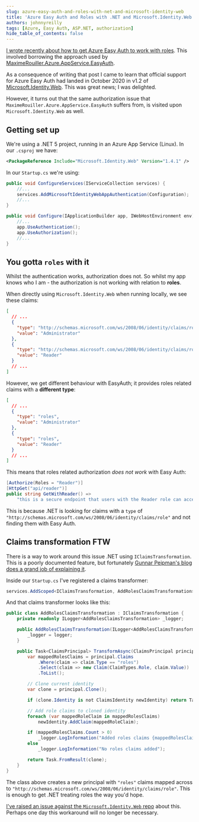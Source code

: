 ```yaml
---
slug: azure-easy-auth-and-roles-with-net-and-microsoft-identity-web
title: 'Azure Easy Auth and Roles with .NET and Microsoft.Identity.Web'
authors: johnnyreilly
tags: [Azure, Easy Auth, ASP.NET, authorization]
hide_table_of_contents: false
---
```


[I wrote recently about how to get Azure Easy Auth to work with roles](../2021-01-14-azure-easy-auth-and-roles-with-dotnet-and-core/index.md). This involved borrowing the approach used by [MaximeRouiller.Azure.AppService.EasyAuth](https://github.com/MaximRouiller/MaximeRouiller.Azure.AppService.EasyAuth).

<!--truncate-->

As a consequence of writing that post I came to learn that official support for Azure Easy Auth had landed in October 2020 in v1.2 of [Microsoft.Identity.Web](https://github.com/AzureAD/microsoft-identity-web/wiki/1.2.0#integration-with-azure-app-services-authentication-of-web-apps-running-with-microsoftidentityweb). This was great news; I was delighted.

However, it turns out that the same authorization issue that `MaximeRouiller.Azure.AppService.EasyAuth` suffers from, is visited upon `Microsoft.Identity.Web` as well.

## Getting set up

We're using a .NET 5 project, running in an Azure App Service (Linux). In our `.csproj` we have:

```xml
<PackageReference Include="Microsoft.Identity.Web" Version="1.4.1" />
```

In our `Startup.cs` we're using:

```cs
public void ConfigureServices(IServiceCollection services) {
    //...
    services.AddMicrosoftIdentityWebAppAuthentication(Configuration);
    //...
}

public void Configure(IApplicationBuilder app, IWebHostEnvironment env) {
    //...
    app.UseAuthentication();
    app.UseAuthorization();
    //...
}
```

## You gotta `roles` with it

Whilst the authentication works, authorization does not. So whilst my app knows who I am - the authorization is not working with relation to **roles**.

When directly using `Microsoft.Identity.Web` when running locally, we see these claims:

```json
[
  // ...
  {
    "type": "http://schemas.microsoft.com/ws/2008/06/identity/claims/role",
    "value": "Administrator"
  },
  {
    "type": "http://schemas.microsoft.com/ws/2008/06/identity/claims/role",
    "value": "Reader"
  }
  // ...
]
```

However, we get different behaviour with EasyAuth; it provides roles related claims with a **different type**:

```json
[
  // ...
  {
    "type": "roles",
    "value": "Administrator"
  },
  {
    "type": "roles",
    "value": "Reader"
  }
  // ...
]
```

This means that roles related authorization _does not work_ with Easy Auth:

```cs
[Authorize(Roles = "Reader")]
[HttpGet("api/reader")]
public string GetWithReader() =>
    "this is a secure endpoint that users with the Reader role can access";
```

This is because .NET is looking for claims with a `type` of `"http://schemas.microsoft.com/ws/2008/06/identity/claims/role"` and not finding them with Easy Auth.

## Claims transformation FTW

There is a way to work around this issue .NET using `IClaimsTransformation`. This is a poorly documented feature, but fortunately [Gunnar Peipman's blog does a grand job of explaining it](https://gunnarpeipman.com/aspnet-core-adding-claims-to-existing-identity/).

Inside our `Startup.cs` I've registered a claims transformer:

```cs
services.AddScoped<IClaimsTransformation, AddRolesClaimsTransformation>();
```

And that claims transformer looks like this:

```cs
public class AddRolesClaimsTransformation : IClaimsTransformation {
    private readonly ILogger<AddRolesClaimsTransformation> _logger;

    public AddRolesClaimsTransformation(ILogger<AddRolesClaimsTransformation> logger) {
        _logger = logger;
    }

    public Task<ClaimsPrincipal> TransformAsync(ClaimsPrincipal principal) {
        var mappedRolesClaims = principal.Claims
            .Where(claim => claim.Type == "roles")
            .Select(claim => new Claim(ClaimTypes.Role, claim.Value))
            .ToList();

        // Clone current identity
        var clone = principal.Clone();

        if (clone.Identity is not ClaimsIdentity newIdentity) return Task.FromResult(principal);

        // Add role claims to cloned identity
        foreach (var mappedRoleClaim in mappedRolesClaims)
            newIdentity.AddClaim(mappedRoleClaim);

        if (mappedRolesClaims.Count > 0)
            _logger.LogInformation("Added roles claims {mappedRolesClaims}", mappedRolesClaims);
        else
            _logger.LogInformation("No roles claims added");

        return Task.FromResult(clone);
    }
}
```

The class above creates a new principal with `"roles"` claims mapped across to `"http://schemas.microsoft.com/ws/2008/06/identity/claims/role"`. This is enough to get .NET treating roles the way you'd hope.

[I've raised an issue against the `Microsoft.Identity.Web` repo](https://github.com/AzureAD/microsoft-identity-web/issues/881) about this. Perhaps one day this workaround will no longer be necessary.
